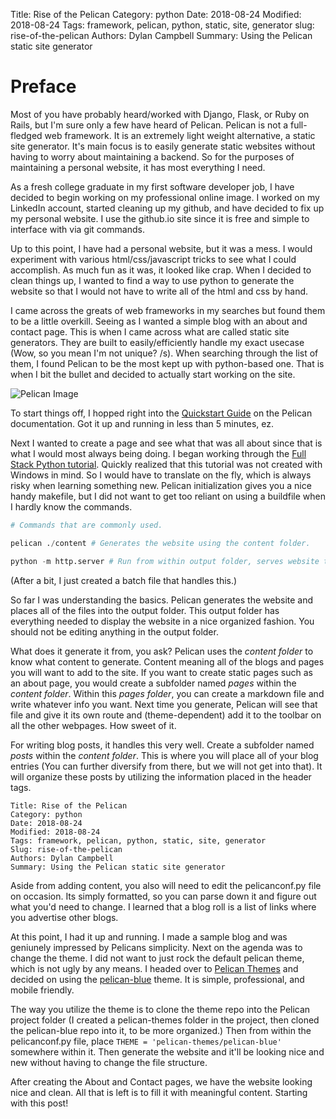 Title: Rise of the Pelican
Category: python
Date: 2018-08-24
Modified: 2018-08-24
Tags: framework, pelican, python, static, site, generator
slug: rise-of-the-pelican
Authors: Dylan Campbell
Summary: Using the Pelican static site generator

# Preface
Most of you have probably heard/worked with Django, Flask, or Ruby on Rails, but I'm sure only a few have heard of Pelican. Pelican is not a full-fledged web framework. It is an extremely light weight alternative, a static site generator. It's main focus is to easily generate static websites without having to worry about maintaining a backend. So for the purposes of maintaining a personal website, it has most everything I need.

As a fresh college graduate in my first software developer job, I have decided to begin working on my professional online image. I worked on my LinkedIn account, started cleaning up my github, and have decided to fix up my personal website. I use the github.io site since it is free and simple to interface with via git commands. 

Up to this point, I have had a personal website, but it was a mess. I would experiment with various html/css/javascript tricks to see what I could accomplish. As much fun as it was, it looked like crap. When I decided to clean things up, I wanted to find a way to use python to generate the website so that I would not have to write all of the html and css by hand. 

I came across the greats of web frameworks in my searches but found them to be a little overkill. Seeing as I wanted a simple blog with an about and contact page. This is when I came across what are called static site generators. They are built to easily/efficiently handle my exact usecase (Wow, so you mean I'm not unique? /s). When searching through the list of them, I found Pelican to be the most kept up with python-based one. That is when I bit the bullet and decided to actually start working on the site.

![Pelican Image](https://www.fullstackpython.com/img/logos/pelican.png)

To start things off, I hopped right into the [Quickstart Guide](http://docs.getpelican.com/en/stable/quickstart.html) on the Pelican documentation. Got it up and running in less than 5 minutes, ez. 

Next I wanted to create a page and see what that was all about since that is what I would most always being doing. I began working through the [Full Stack Python tutorial](https://www.fullstackpython.com/blog/generating-static-websites-pelican-jinja2-markdown.html). Quickly realized that this tutorial was not created with Windows in mind. So I would have to translate on the fly, which is always risky when learning something new. Pelican initialization gives you a nice handy makefile, but I did not want to get too reliant on using a buildfile when I hardly know the commands. 

```python
# Commands that are commonly used.

pelican ./content # Generates the website using the content folder.

python -m http.server # Run from within output folder, serves website to localhost:8000
```

(After a bit, I just created a batch file that handles this.)

So far I was understanding the basics. Pelican generates the website and places all of the files into the output folder. This output folder has everything needed to display the website in a nice organized fashion. You should not be editing anything in the output folder. 

What does it generate it from, you ask? Pelican uses the *content folder* to know what content to generate. Content meaning all of the blogs and pages you will want to add to the site. If you want to create static pages such as an about page, you would create a subfolder named *pages* within the *content folder*. Within this *pages folder*, you can create a markdown file and write whatever info you want. Next time you generate, Pelican will see that file and give it its own route and (theme-dependent) add it to the toolbar on all the other webpages. How sweet of it.

For writing blog posts, it handles this very well. Create a subfolder named *posts* within the *content folder*. This is where you will place all of your blog entries (You can further diversify from there, but we will not get into that). It will organize these posts by utilizing the information placed in the header tags.

```
Title: Rise of the Pelican
Category: python
Date: 2018-08-24
Modified: 2018-08-24
Tags: framework, pelican, python, static, site, generator
Slug: rise-of-the-pelican
Authors: Dylan Campbell
Summary: Using the Pelican static site generator
```

Aside from adding content, you also will need to edit the pelicanconf.py file on occasion. Its simply formatted, so you can parse down it and figure out what you'd need to change. I learned that a blog roll is a list of links where you advertise other blogs.

At this point, I had it up and running. I made a sample blog and was geniunely impressed by Pelicans simplicity. Next on the agenda was to change the theme. I did not want to just rock the default pelican theme, which is not ugly by any means. I headed over to [Pelican Themes](http://www.pelicanthemes.com/) and decided on using the [pelican-blue](https://github.com/parbhat/pelican-blue) theme. It is simple, professional, and mobile friendly.

The way you utilize the theme is to clone the theme repo into the Pelican project folder (I created a pelican-themes folder in the project, then cloned the pelican-blue repo into it, to be more organized.) Then from within the pelicanconf.py file, place 
`THEME = 'pelican-themes/pelican-blue'` 
somewhere within it. Then generate the website and it'll be looking nice and new without having to change the file structure.

After creating the About and Contact pages, we have the website looking nice and clean. All that is left is to fill it with meaningful content. Starting with this post!


